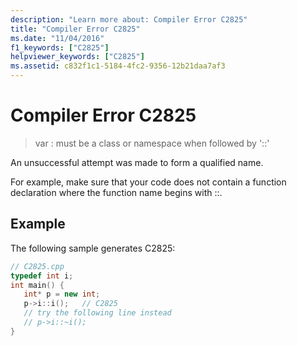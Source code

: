 ```yaml
---
description: "Learn more about: Compiler Error C2825"
title: "Compiler Error C2825"
ms.date: "11/04/2016"
f1_keywords: ["C2825"]
helpviewer_keywords: ["C2825"]
ms.assetid: c832f1c1-5184-4fc2-9356-12b21daa7af3
---
```

# Compiler Error C2825

> var : must be a class or namespace when followed by '::'

An unsuccessful attempt was made to form a qualified name.

For example, make sure that your code does not contain a function declaration where the function name begins with ::.

## Example

The following sample generates C2825:

```cpp
// C2825.cpp
typedef int i;
int main() {
   int* p = new int;
   p->i::i();   // C2825
   // try the following line instead
   // p->i::~i();
}
```
